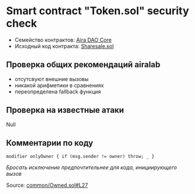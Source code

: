 # Smart contract "Token.sol" security check
- Семейство контрактов: [Aira DAO Core](https://github.com/airalab/core)
- Исходный код контракта: [Sharesale.sol](sol/token/Token.sol)

## Проверка общих рекомендаций airalab
- отсутсвуют внешние вызовы
- никакой арифметики в сравнениях
- переопределена fallback функция

## Проверка на известные атаки

Null

## Комментарии по коду

```
modifier onlyOwner { if (msg.sender != owner) throw; _ }
```
*Бросать исключение предпочтительнее для кода, инициирующего вызов*

Source: [common/Owned.sol#L27](https://github.com/airalab/core/blob/master/sol/common/Owned.sol#L27)
